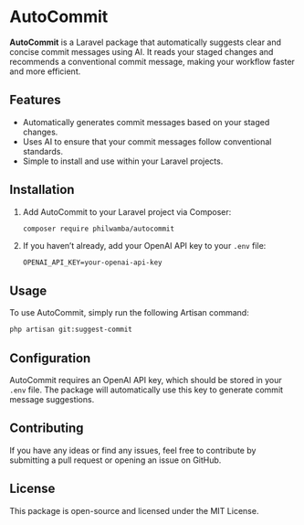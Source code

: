 # AutoCommit

**AutoCommit** is a Laravel package that automatically suggests clear and concise commit messages using AI. It reads your staged changes and recommends a conventional commit message, making your workflow faster and more efficient.

## Features

- Automatically generates commit messages based on your staged changes.
- Uses AI to ensure that your commit messages follow conventional standards.
- Simple to install and use within your Laravel projects.

## Installation

1. Add AutoCommit to your Laravel project via Composer:

    ```bash
    composer require philwamba/autocommit
    ```

2. If you haven’t already, add your OpenAI API key to your `.env` file:

    ```env
    OPENAI_API_KEY=your-openai-api-key
    ```

## Usage

To use AutoCommit, simply run the following Artisan command:

```bash
php artisan git:suggest-commit
```

## Configuration

AutoCommit requires an OpenAI API key, which should be stored in your `.env` file. The package will automatically use this key to generate commit message suggestions.

## Contributing

If you have any ideas or find any issues, feel free to contribute by submitting a pull request or opening an issue on GitHub.

## License

This package is open-source and licensed under the MIT License.
